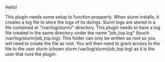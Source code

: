 Hello!

This plugin needs some setup to function propperly.
When slurm installs, it creates a log file to store the logs of its doings.
Slurm logs are stored in a file contained at "/var/log/slurm/" directory.
This plugin needs to have a log file created in the same directory under the name "job_top.log" (touch /var/log/slurm/job_top.log).
This folder can only be written as root so you will need to create the file as root.
You will then need to grant access to the file to the user slurm (chown slurm /var/log/slurm/job_top.log) as it is the user that runs the plugin.
